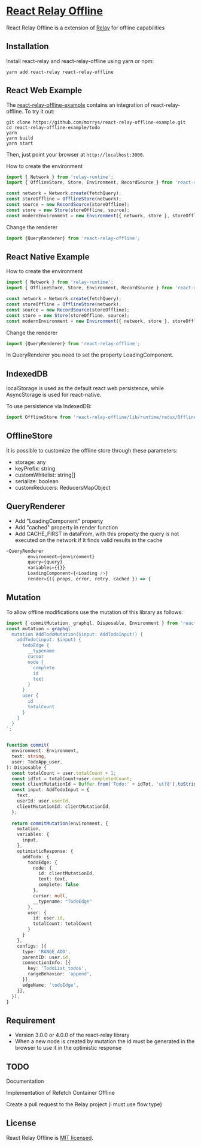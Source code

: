 # [React Relay Offline](https://github.com/morrys/react-relay-offline)

React Relay Offline is a extension of [Relay](https://facebook.github.io/relay/) for offline capabilities

## Installation

Install react-relay and react-relay-offline using yarn or npm:

```
yarn add react-relay react-relay-offline
```


## React Web Example

The [react-relay-offline-example](https://github.com/morrys/react-relay-offline-example) contains an integration of react-relay-offline. To try it out:

```
git clone https://github.com/morrys/react-relay-offline-example.git
cd react-relay-offline-example/todo
yarn
yarn build
yarn start
```

Then, just point your browser at `http://localhost:3000`.



How to create the environment

```ts
import { Network } from 'relay-runtime';
import { OfflineStore, Store, Environment, RecordSource } from 'react-relay-offline';

const network = Network.create(fetchQuery);
const storeOffline = OfflineStore(network);
const source = new RecordSource(storeOffline);
const store = new Store(storeOffline, source);
const modernEnvironment = new Environment({ network, store }, storeOffline);
```

Change the renderer 

```ts
import {QueryRenderer} from 'react-relay-offline'; 
```

## React Native Example

How to create the environment

```ts
import { Network } from 'relay-runtime';
import { OfflineStore, Store, Environment, RecordSource } from 'react-relay-offline';

const network = Network.create(fetchQuery);
const storeOffline = OfflineStore(network);
const source = new RecordSource(storeOffline);
const store = new Store(storeOffline, source);
const modernEnvironment = new Environment({ network, store }, storeOffline);
```

Change the renderer 

```ts
import {QueryRenderer} from 'react-relay-offline'; 
```

In QueryRenderer you need to set the property LoadingComponent.

## IndexedDB

localStorage is used as the default react web persistence, while AsyncStorage is used for react-native.

To use persistence via IndexedDB:

```ts
import OfflineStore from 'react-relay-offline/lib/runtime/redux/OfflineStoreIDB'
```

## OfflineStore

It is possible to customize the offline store through these parameters:

* storage: any
* keyPrefix: string
* customWhitelist: string[]
* serialize: boolean
* customReducers: ReducersMapObject


## QueryRenderer

* Add "LoadingComponent" property
* Add "cached" property in render function
* Add CACHE_FIRST in dataFrom, with this property the query is not executed on the network if it        finds valid results in the cache

```ts
<QueryRenderer
        environment={environment}
        query={query}
        variables={{}}
        LoadingComponent={<Loading />}
        render={({ props, error, retry, cached }) => {
```

## Mutation

To allow offline modifications use the mutation of this library as follows:

```ts
import { commitMutation, graphql, Disposable, Environment } from 'react-relay-offline';
const mutation = graphql`
  mutation AddTodoMutation($input: AddTodoInput!) {
    addTodo(input: $input) {
      todoEdge {
        __typename
        cursor
        node {
          complete
          id
          text
        }
      }
      user {
        id
        totalCount
      }
    }
  }
`;


function commit(
  environment: Environment,
  text: string,
  user: TodoApp_user,
): Disposable {
  const totalCount = user.totalCount + 1;
  const idTot = totalCount+user.completedCount;
  const clientMutationId = Buffer.from('Todo:' + idTot, 'utf8').toString('base64');
  const input: AddTodoInput = {
    text,
    userId: user.userId,
    clientMutationId: clientMutationId,
  };
  
  return commitMutation(environment, {
    mutation,
    variables: {
      input,
    },
    optimisticResponse: {
      addTodo: {
        todoEdge: {
          node: {
            id: clientMutationId, 
            text: text,
            complete: false
          },
          cursor: null,
          __typename: "TodoEdge"
        },
        user: {
          id: user.id,
          totalCount: totalCount
        }
      }
    },
    configs: [{
      type: 'RANGE_ADD',
      parentID: user.id,
      connectionInfo: [{
        key: 'TodoList_todos',
        rangeBehavior: 'append',
      }],
      edgeName: 'todoEdge',
    }],
  });
}

```

## Requirement

* Version 3.0.0 or 4.0.0 of the react-relay library
* When a new node is created by mutation the id must be generated in the browser to use it in the optimistic response

## TODO

Documentation

Implementation of Refetch Container Offline

Create a pull request to the Relay project (i must use flow type)


## License

React Relay Offline is [MIT licensed](./LICENSE).

